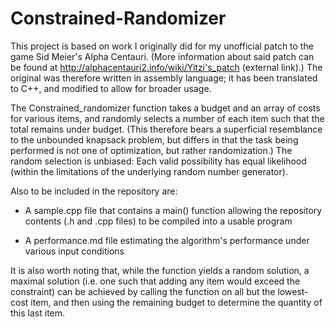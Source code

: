 # Constrained-Randomizer
This project is based on work I originally did for my unofficial patch to the game Sid Meier's Alpha Centauri.  (More information about said patch can be found at http://alphacentauri2.info/wiki/Yitzi's_patch (external link).)  The original was therefore written in assembly language; it has been translated to C++, and modified to allow for broader usage.

The Constrained_randomizer function takes a budget and an array of costs for various items, and randomly selects a number of each item such that the total remains under budget.  (This therefore bears a superficial resemblance to the unbounded knapsack problem, but differs in that the task being performed is not one of optimization, but rather randomization.)  The random selection is unbiased: Each valid possibility has equal likelihood (within the limitations of the underlying random number generator).

Also to be included in the repository are:

* A sample.cpp file that contains a main() function allowing the repository contents (.h and .cpp files) to be compiled into a usable program
  
* A performance.md file estimating the algorithm's performance under various input conditions

It is also worth noting that, while the function yields a random solution, a maximal solution (i.e. one such that adding any item would exceed the constraint) can be achieved by calling the function on all but the lowest-cost item, and then using the remaining budget to determine the quantity of this last item.
